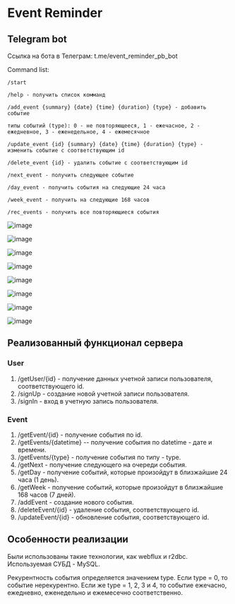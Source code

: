 # Event Reminder

## Telegram bot
Ссылка на бота в Телеграм: t.me/event_reminder_pb_bot

Command list:

    /start
    
    /help - получить список комманд
    
    /add_event {summary} {date} {time} {duration} {type} - добавить событие
    
    типы событий (type): 0 - не повторяющееся, 1 - ежечасное, 2 - ежедневное, 3 - еженедельное, 4 - ежемесячное
    
    /update_event {id} {summary} {date} {time} {duration} {type} - изменить событие с соответствующим id
    
    /delete_event {id} - удалить событие с соответствующим id
    
    /next_event - получить следующее событие
    
    /day_event - получить события на следующие 24 часа
    
    /week_event - получить на следующие 168 часов
    
    /rec_events - получить все повторяющиеся события

![image](https://github.com/HolyAbel/EventReminderBot/blob/master/help.JPG)

![image](https://github.com/HolyAbel/EventReminderBot/blob/master/start.JPG)

![image](https://github.com/HolyAbel/EventReminderBot/blob/master/add_event.JPG)

![image](https://github.com/HolyAbel/EventReminderBot/blob/master/update_event.JPG)

![image](https://github.com/HolyAbel/EventReminderBot/blob/master/delete_event.JPG)

![image](https://github.com/HolyAbel/EventReminderBot/blob/master/next_event.JPG)

![image](https://github.com/HolyAbel/EventReminderBot/blob/master/day_event.JPG)

![image](https://github.com/HolyAbel/EventReminderBot/blob/master/week_event.JPG)

## Реализованный функционал сервера
### User
1. /getUser/{id} - получение данных учетной записи пользователя, соответствующего id.
2. /signUp - создание новой учетной записи пользователя.
3. /signIn - вход в учетную запись пользователя.

### Event
1. /getEvent/{id} - получение события по id.
2. /getEvents/{datetime} -- получение события по datetime - дате и времени.
3. /getEvents/{type} - получение события по типу - type.
4. /getNext - получение следующего на очереди события.
5. /getDay - получение событий, которые произойдут в близжайшие 24 часа (1 день).
6. /getWeek - получение событий, которые произойдут в близжайшие 168 часов (7 дней).
7. /addEvent - создание нового события.
8. /deleteEvent/{id} - удаление события, соответствующего id.
9. /updateEvent/{id} - обновление события, соответствующего id.

## Особенности реализации
Были использованы такие технологии, как webflux и r2dbc. Используемая СУБД - MySQL.

Рекурентность события определяется значением type. Если type = 0, то событие нерекурентно. Если же type = 1, 2, 3 и 4, то событие ежечасно, ежедневно, еженедельно и ежемесечно соответственно.
